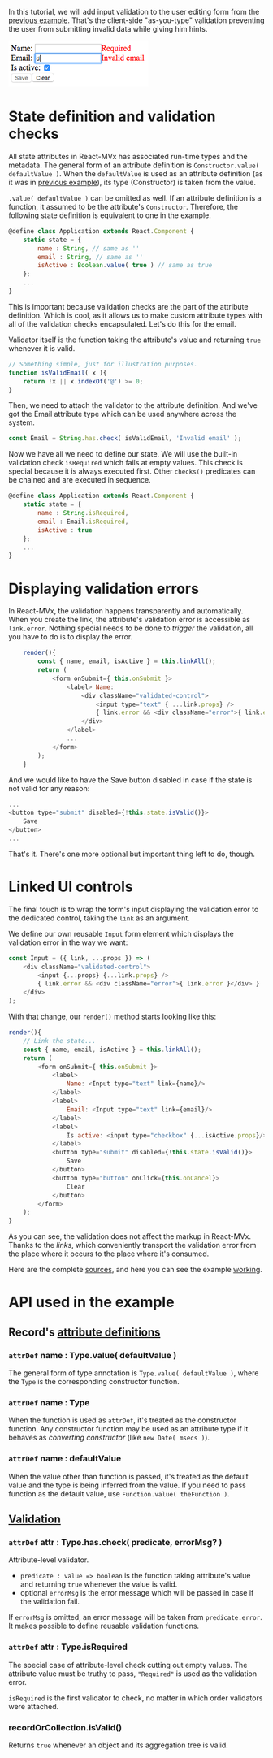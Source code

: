 In this tutorial, we will add input validation to the user editing form from the [previous example](01_Data_binding_and_forms.md). That's the client-side "as-you-type" validation preventing the user from submitting invalid data while giving him hints.

![Validated form](validation.png)

# State definition and validation checks

All state attributes in React-MVx has associated run-time types and the metadata. The general form of an attribute definition is `Constructor.value( defaultValue )`. When the `defaultValue` is used as an attribute definition (as it was in [previous example](01_Data_binding_and_forms.md)), its type (Constructor) is taken from the value.

`.value( defaultValue )` can be omitted as well. If an attribute definition is a function, it assumed to be the attribute's `Constructor`. Therefore, the following state definition is equivalent to one in the example.

```javascript
@define class Application extends React.Component {
    static state = {
        name : String, // same as ''
        email : String, // same as ''
        isActive : Boolean.value( true ) // same as true
    };
    ...
}
```

This is important because validation checks are the part of the attribute definition. Which is cool, as it allows us to make custom attribute types with all of the validation checks encapsulated. Let's do this for the email.

Validator itself is the function taking the attribute's value and returning `true` whenever it is valid.

```javascript
// Something simple, just for illustration purposes.
function isValidEmail( x ){
    return !x || x.indexOf('@') >= 0;
}
```

Then, we need to attach the validator to the attribute definition. And we've got the Email attribute type which can be used anywhere across the system.

```javascript
const Email = String.has.check( isValidEmail, 'Invalid email' );
```

Now we have all we need to define our state. We will use the built-in validation check `isRequired` which fails at empty values. This check is special because it is always executed first. Other `checks()` predicates can be chained and are executed in sequence.

```javascript
@define class Application extends React.Component {
    static state = {
        name : String.isRequired,
        email : Email.isRequired,
        isActive : true
    };
    ...
}
```

# Displaying validation errors

In React-MVx, the validation happens transparently and automatically. When you create the link, the attribute's validation error is accessible as `link.error`. Nothing special needs to be done to _trigger_ the validation, all you have to do is to display the error.

```javascript
    render(){
        const { name, email, isActive } = this.linkAll();
        return (
            <form onSubmit={ this.onSubmit }>
                <label> Name: 
                    <div className="validated-control">
                        <input type="text" { ...link.props} />
                        { link.error && <div className="error">{ link.error }</div> }
                    </div>
                </label>
                ...
            </form>
        );
    }
```

And we would like to have the Save button disabled in case if the state is not valid for any reason:

```javascript
...
<button type="submit" disabled={!this.state.isValid()}>
    Save
</button>
...
```

That's it. There's one more optional but important thing left to do, though.

# Linked UI controls

The final touch is to wrap the form's input displaying the validation error to the dedicated control, taking the `link` as an argument.

We define our own reusable `Input` form element which displays the validation error in the way we want:

```javascript
const Input = ({ link, ...props }) => (
    <div className="validated-control">
        <input {...props} {...link.props} />
        { link.error && <div className="error">{ link.error }</div> }
    </div>
);
```

With that change, our `render()` method starts looking like this:

```javascript
render(){
    // Link the state...
    const { name, email, isActive } = this.linkAll();
    return (
        <form onSubmit={ this.onSubmit }>
            <label>
                Name: <Input type="text" link={name}/>
            </label>
            <label>
                Email: <Input type="text" link={email}/>
            </label>
            <label>
                Is active: <input type="checkbox" {...isActive.props}/>
            </label>
            <button type="submit" disabled={!this.state.isValid()}>
                Save
            </button>
            <button type="button" onClick={this.onCancel}>
                Clear
            </button>
        </form>
    );
}
```

As you can see, the validation does not affect the markup in React-MVx. Thanks to the _links_, which conveniently transport the validation error from the place where it occurs to the place where it's consumed.

Here are the complete [sources](https://github.com/gaperton/react-mvx-examples/blob/master/src/validation.jsx), and here you can see the example [working](https://gaperton.github.io/react-mvx-examples/dist/validation.html).

# API used in the example

## Record's [attribute definitions](https://volicon.github.io/Type-R/Record/Overview.html)

### `attrDef` name : Type.value( defaultValue )

The general form of type annotation is `Type.value( defaultValue )`, where the `Type` is the corresponding constructor function.

### `attrDef` name : Type

When the function is used as `attrDef`, it's treated as the constructor function.
Any constructor function may be used as an attribute type if it behaves as _converting constructor_ (like `new Date( msecs )`).

### `attrDef` name : defaultValue

When the value other than function is passed, it's treated as the default value and the type is being inferred from the value.
 If you need to pass function as the default value, use `Function.value( theFunction )`.

## [Validation](https://volicon.github.io/Type-R/API_by_feature/Validation.html)

### `attrDef` attr : Type.has.check( predicate, errorMsg? )

Attribute-level validator.

- `predicate : value => boolean` is the function taking attribute's value and returning `true` whenever the value is valid.
- optional `errorMsg` is the error message which will be passed in case if the validation fail.

If `errorMsg` is omitted, an error message will be taken from `predicate.error`. It makes possible to define reusable validation functions.

### `attrDef` attr : Type.isRequired

The special case of attribute-level check cutting out empty values. The attribute value must be truthy to pass, `"Required"` is used as the validation error.

`isRequired` is the first validator to check, no matter in which order validators were attached.


### recordOrCollection.isValid()

Returns `true` whenever an object and its aggregation tree is valid.
